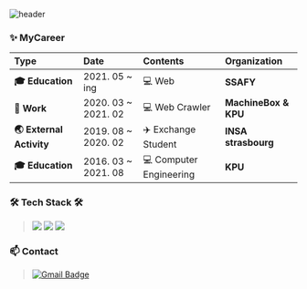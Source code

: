 ![header](https://capsule-render.vercel.app/api?type=Waving&color=auto&height=200&section=header&text=Hi!%20I'm%20Ayeong&fontSize=55&fontAlignY=50&fontAlign=75&animation=twinkling&fontColor )

### ✨ MyCareer


  | **Type** | **Date** | **Contents** | **Organization** |
  |:--------|:--------|:--------|:--------|
  | **:mortar_board: Education** | 2021. 05  ~  ing | :computer: Web | **SSAFY** |
  | **🏢 Work** | 2020. 03 ~ 2021. 02 | :computer: Web Crawler | **MachineBox & KPU** |
  | **🌏 External Activity** | 2019. 08 ~ 2020. 02 | :airplane: Exchange Student | **INSA strasbourg** |
  | **:mortar_board: Education** | 2016. 03  ~  2021. 08 | :computer: Computer Engineering | **KPU** |

### 🛠 Tech Stack 🛠

><img src="https://img.shields.io/badge/Python-3766AB?style=flat-square&logo=Python&logoColor=white"/></a>
<img src="https://img.shields.io/badge/Selenium-43B02A?style=flat-square&logo=Selenium&logoColor=white"/></a>
<img src="https://img.shields.io/badge/Java-007396?style=flat-square&logo=Java&logoColor=white"/></a>



<!-- ##
 [![Anurag's github stats](https://github-readme-stats.vercel.app/api?username=dgh03207)](https://github.com/anuraghazra/github-readme-stats)
 -->
### 📫 Contact

> [![Gmail Badge](https://img.shields.io/badge/Gmail-d14836?style=flat-square&logo=Gmail&logoColor=white&link=mailto:snugyun01@gmail.com)](mailto:dgh03207@gmail.com)
<!-- 
</body>


  -->
<!--
**dgh03207/dgh03207** is a ✨ _special_ ✨ repository because its `README.md` (this file) appears on your GitHub profile.

Here are some ideas to get you started:

- 🔭 I’m currently working on ...
- 🌱 I’m currently learning ...
- 👯 I’m looking to collaborate on ...
- 🤔 I’m looking for help with ...
- 💬 Ask me about ...
- 📫 How to reach me: ...
- 😄 Pronouns: ...
- ⚡ Fun fact: ...
-->
